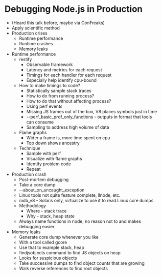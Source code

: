 # Debugging Node.js in Production

* (Heard this talk before, maybe via ConFreaks)
* Apply scientific method
* Production crises
  * Runtime performance
  * Runtime crashes
  * Memory leaks
* Runtime performance
  * restify
    * Observable framework
    * Latency and metrics for each request
    * Timings for each handler for each request
    * Especially help identify cpu-bound
  * How to make timings to code?
    * Statistically sample stack traces
    * How to do from running process?
    * How to do that without affecting process?
    * Using perf events
    * Missing JS frames out of the box, V8 places symbols just in time
    * --perf_basic_prof_only_functions - outputs in format that tools can consume
    * Sampling to address high volume of data
  * Flame graphs
    * Wider a frame is, more time spent on cpu
    * Top down shows ancestry
  * Technique
    * Sample with perf
    * Visualize with flame graphs
    * Identify problem code
    * Repeat
* Production crash
  * Post-mortem debugging
  * Take a core dump
  * --about_on_uncaught_exception
  * Linux tools not quite feature complete, llnode, etc.
  * mdb_v8 - Solaris only, virtualize to use it to read Linux core dumps
  * Methodology
    * Where - stack trace
    * Why - stack, heap state
  * Always name functions in node, no reason not to and makes debugging easier
* Memory leaks
  * Generate core dump whenever you like
  * With a tool called gcore
  * Use that to example stack, heap
  * findjsobjects command to find JS objects on heap
  * Looks for suspicious objects
  * Take successive dumps to find object counts that are growing
  * Walk reverse references to find root objects

